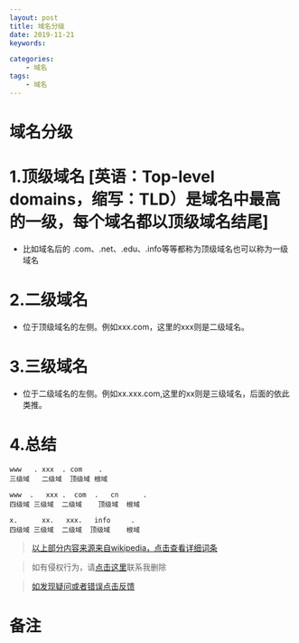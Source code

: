 ```yaml
---
layout: post
title: 域名分级
date: 2019-11-21
keywords:

categories:
    - 域名
tags:
    - 域名
---
```

# 域名分级
# 1.顶级域名 [英语：Top-level domains，缩写：TLD）是域名中最高的一级，每个域名都以顶级域名结尾]
- 比如域名后的 .com、.net、.edu、.info等等都称为顶级域名也可以称为一级域名
<!-- more -->
# 2.二级域名
- 位于顶级域名的左侧。例如xxx.com，这里的xxx则是二级域名。

# 3.三级域名
- 位于二级域名的左侧。例如xx.xxx.com,这里的xx则是三级域名，后面的依此类推。

# 4.总结
```
www   . xxx  . com    .
三级域   二级域  顶级域 根域

www  .   xxx .  com  .   cn      .
四级域 三级域  二级域    顶级域  根域

x.      xx.   xxx.   info     .
四级域 三级域  二级域  顶级域    根域
```
>[以上部分内容来源来自wikipedia，点击查看详细词条](https://zh.wikipedia.org/wiki/%E5%9F%9F%E5%90%8D#%E5%9F%9F%E5%90%8D%E5%B1%82%E6%AC%A1)

>如有侵权行为，请[点击这里](https://github.com/cooper-q/MattMeng_hexo/issues)联系我删除

>[如发现疑问或者错误点击反馈](https://github.com/cooper-q/MattMeng_hexo/issues)

# 备注

